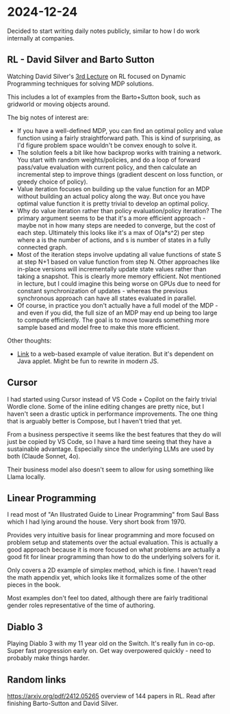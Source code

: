 # 2024-12-24

Decided to start writing daily notes publicly, similar to how I do work internally at companies.

## RL - David Silver and Barto Sutton

Watching David Silver's [3rd Lecture](https://www.youtube.com/watch?v=Nd1-UUMVfz4) on RL focused on Dynamic Programming techniques for solving MDP solutions.

This includes a lot of examples from the Barto+Sutton book, such as gridworld or moving objects around.

The big notes of interest are:

* If you have a well-defined MDP, you can find an optimal policy and value function using a fairly straightforward path. This is kind of surprising, as I'd figure problem space wouldn't be convex enough to solve it.
* The solution feels a bit like how backprop works with training a network. You start with random weights/policies, and do a loop of forward pass/value evaluation with current policy, and then calculate an incremental step to improve things (gradient descent on loss function, or greedy choice of policy).
* Value iteration focuses on building up the value function for an MDP without building an actual policy along the way. But once you have optimal value function it is pretty trivial to develop an optimal policy.
* Why do value iteration rather than policy evaluation/policy iteration? The primary argument seems to be that it's a more efficient approach - maybe not in how many steps are needed to converge, but the cost of each step. Ultimately this looks like it's a max of O(a\*s^2) per step where a is the number of actions, and s is number of states in a fully connected graph.
* Most of the iteration steps involve updating all value functions of state S at step N+1 based on value function from step N. Other approaches like in-place versions will incrementally update state values rather than taking a snapshot. This is clearly more memory efficient. Not mentioned in lecture, but I could imagine this being worse on GPUs due to need for constant synchronization of updates - whereas the previous synchronous approach can have all states evaluated in parallel.
* Of course, in practice you don't actually have a full model of the MDP - and even if you did, the full size of an MDP may end up being too large to compute efficiently. The goal is to move towards something more sample based and model free to make this more efficient.

Other thoughts:

* [Link](https://www.cs.ubc.ca/~poole/demos/mdp/vi.html) to a web-based example of value iteration. But it's dependent on Java applet. Might be fun to rewrite in modern JS.


## Cursor 

I had started using Cursor instead of VS Code + Copilot on the fairly trivial Wordle clone. Some of the inline editing changes are pretty nice, but I haven't seen a drastic uptick in performance improvements. The one thing that is arguably better is Compose, but I haven't tried that yet. 

From a business perspective it seems like the best features that they do will just be copied by VS Code, so I have a hard time seeing that they have a sustainable advantage. Especially since the underlying LLMs are used by both (Claude Sonnet, 4o). 

Their business model also doesn't seem to allow for using something like Llama locally.

## Linear Programming

I read most of "An Illustrated Guide to Linear Programming" from Saul Bass which I had lying around the house. Very short book from 1970. 

Provides very intuitive basis for linear programming and more focused on problem setup and statements over the actual evaluation. This is actually a good approach because it is more focused on what problems are actually a good fit for linear programming than how to do the underlying solvers for it.

Only covers a 2D example of simplex method, which is fine. I haven't read the math appendix yet, which looks like it formalizes some of the other pieces in the book.

Most examples don't feel too dated, although there are fairly traditional gender roles representative of the time of authoring.

## Diablo 3

Playing Diablo 3 with my 11 year old on the Switch. It's really fun in co-op. Super fast progression early on. Get way overpowered quickly - need to probably make things harder.

## Random links

https://arxiv.org/pdf/2412.05265 overview of 144 papers in RL. Read after finishing Barto-Sutton and David Silver.